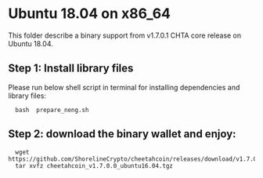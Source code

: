 # Ubuntu 18.04 on x86_64

This folder describe a binary support from v1.7.0.1 CHTA core release on Ubuntu 18.04.

## Step 1: Install library files
Please run below shell script in terminal for installing dependencies and library files:
```
  bash  prepare_neng.sh
```

## Step 2: download the binary wallet and enjoy:
```
  wget https://github.com/ShorelineCrypto/cheetahcoin/releases/download/v1.7.0.0/cheetahcoin_v1.7.0.0_ubuntu16.04.tgz
  tar xvfz cheetahcoin_v1.7.0.0_ubuntu16.04.tgz
```

